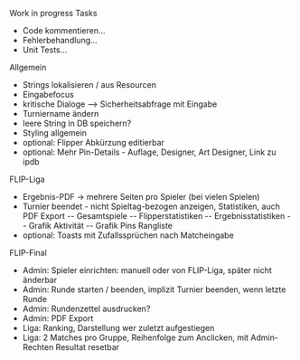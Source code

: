 Work in progress Tasks
- Code kommentieren...
- Fehlerbehandlung...
- Unit Tests...

Allgemein
- Strings lokalisieren / aus Resourcen
- Eingabefocus
- kritische Dialoge --> Sicherheitsabfrage mit Eingabe
- Turniername ändern
- leere String in DB speichern?
- Styling allgemein
- optional: Flipper Abkürzung editierbar
- optional: Mehr Pin-Details - Auflage, Designer, Art Designer, Link zu ipdb

FLIP-Liga
- Ergebnis-PDF -> mehrere Seiten pro Spieler (bei vielen Spielen)
- Turnier beendet - nicht Spieltag-bezogen anzeigen, Statistiken, auch PDF Export
-- Gesamtspiele
-- Flipperstatistiken
-- Ergebnisstatistiken
-- Grafik Aktivität
-- Grafik Pins Rangliste
- optional: Toasts mit Zufallssprüchen nach Matcheingabe

FLIP-Final
- Admin: Spieler einrichten: manuell oder von FLIP-Liga, später nicht änderbar
- Admin: Runde starten / beenden, implizit Turnier beenden, wenn letzte Runde
- Admin: Rundenzettel ausdrucken?
- Admin: PDF Export
- Liga: Ranking, Darstellung wer zuletzt aufgestiegen
- Liga: 2 Matches pro Gruppe, Reihenfolge zum Anclicken, mit Admin-Rechten Resultat resetbar
